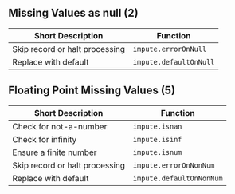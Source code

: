 ## Missing Values as null (2) 

| Short Description | Function |
|---|---|
| Skip record or halt processing | `impute.errorOnNull` |
| Replace with default | `impute.defaultOnNull` |  

## Floating Point Missing Values (5) 

| Short Description | Function |
|---|---|
| Check for not-a-number | `impute.isnan` | 
| Check for infinity | `impute.isinf` |
| Ensure a finite number | `impute.isnum` |
| Skip record or halt processing  | `impute.errorOnNonNum` |
| Replace with default | `impute.defaultOnNonNum` |